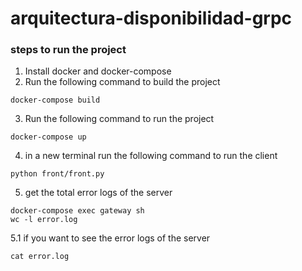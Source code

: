 # arquitectura-disponibilidad-grpc


### steps to run the project

1. Install docker and docker-compose
2. Run the following command to build the project
```
docker-compose build
```
3. Run the following command to run the project
```
docker-compose up
```

4. in a new terminal run the following command to run the client
```
python front/front.py
```

5. get the total error logs of the server
```
docker-compose exec gateway sh
wc -l error.log
```

5.1 if you want to see the error logs of the server
```
cat error.log
```

